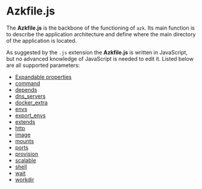 # Azkfile.js

The **Azkfile.js** is the backbone of the functioning of `azk`. Its main function is to describe the application architecture and define where the main directory of the application is located.

As suggested by the `.js` extension the **Azkfile.js** is written in JavaScript, but no advanced knowledge of JavaScript is needed to edit it. Listed below are all supported parameters:

- [Expandable properties](expandable_properties.md)
- [command](command.md)
- [depends](depends.md)
- [dns_servers](dns_servers.md)
- [docker_extra](docker_extra.md)
- [envs](envs.md)
- [export_envs](export_envs.md)
- [extends](extends.md)
- [http](http.md)
- [image](image.md)
- [mounts](mounts.md)
- [ports](ports.md)
- [provision](provision.md)
- [scalable](scalable.md)
- [shell](shell.md)
- [wait](wait.md)
- [workdir](workdir.md)
